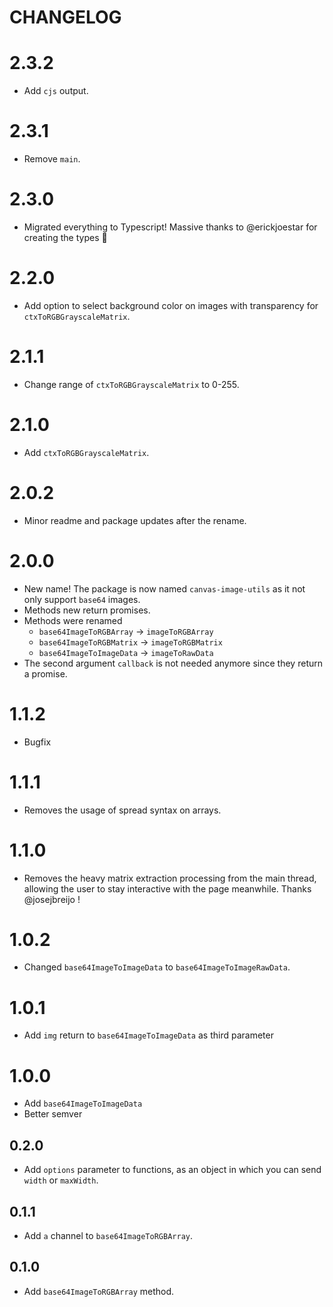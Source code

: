 # CHANGELOG

# 2.3.2

- Add `cjs` output.

# 2.3.1

- Remove `main`.

# 2.3.0

- Migrated everything to Typescript! Massive thanks to @erickjoestar for
  creating the types 🙌

# 2.2.0

- Add option to select background color on images with transparency for
  `ctxToRGBGrayscaleMatrix`.

# 2.1.1

- Change range of `ctxToRGBGrayscaleMatrix` to 0-255.

# 2.1.0

- Add `ctxToRGBGrayscaleMatrix`.

# 2.0.2

- Minor readme and package updates after the rename.

# 2.0.0

- New name! The package is now named `canvas-image-utils` as it not only support
  `base64` images.
- Methods new return promises.
- Methods were renamed
  - `base64ImageToRGBArray` -> `imageToRGBArray`
  - `base64ImageToRGBMatrix` -> `imageToRGBMatrix`
  - `base64ImageToImageData` -> `imageToRawData`
- The second argument `callback` is not needed anymore since they return a
  promise.

# 1.1.2

- Bugfix

# 1.1.1

- Removes the usage of spread syntax on arrays.

# 1.1.0

- Removes the heavy matrix extraction processing from the main thread, allowing
  the user to stay interactive with the page meanwhile. Thanks @josejbreijo !

# 1.0.2

- Changed `base64ImageToImageData` to `base64ImageToImageRawData`.

# 1.0.1

- Add `img` return to `base64ImageToImageData` as third parameter

# 1.0.0

- Add `base64ImageToImageData`
- Better semver

## 0.2.0

- Add `options` parameter to functions, as an object in which you can send
  `width` or `maxWidth`.

## 0.1.1

- Add `a` channel to `base64ImageToRGBArray`.

## 0.1.0

- Add `base64ImageToRGBArray` method.
